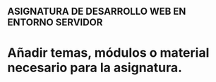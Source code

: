 ## ASIGNATURA DE DESARROLLO WEB EN ENTORNO SERVIDOR

# Añadir temas, módulos o material necesario para la asignatura.